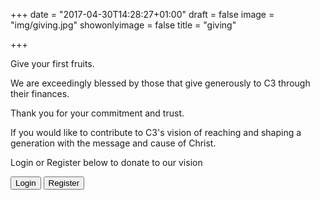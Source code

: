 +++
date = "2017-04-30T14:28:27+01:00"
draft = false
image = "img/giving.jpg"
showonlyimage = false
title = "giving"

+++

Give your first fruits.
<!--more-->

We are exceedingly blessed by those that give generously to C3 through their finances.
 
Thank you for your commitment and trust.

If you would like to contribute to C3's vision of reaching and shaping a generation with the message and cause of Christ.

Login or Register below to donate to our vision

<form class="form">
    <button type="submit" class="btn btn-primary">Login</button>
    <button type="submit" class="btn btn-default">Register</button>
</form>